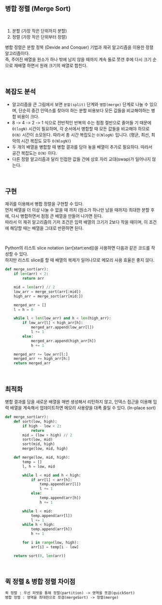 ## 병합 정렬 (Merge Sort)        

<br>

1. 분할 (가장 작은 단위까지 분할)
2. 정렬 (가장 작은 단위부터 정렬)

병합 정렬은 분할 정복 (Devide and Conquer) 기법과 재귀 알고리즘을 이용한 정렬 알고리즘이다.     
즉, 주어진 배열을 원소가 하나 밖에 남지 않을 때까지 계속 둘로 쪼갠 후에 다시 크기 순으로 재배열 하면서 원래 크기의 배열로 합친다. 

<br>

## 복잡도 분석

- 알고리즘을 큰 그림에서 보면 ```분할(split)``` 단계와 ```병합(merge)``` 단계로 나눌 수 있으며, 단순히 중간 인덱스를 찾아야 하는 분할 비용보다 모든 값들을 비교해야하는 병합 비용이 크다.
- 8 -> 4 -> 2 -> 1 식으로 전반적인 반복의 수는 점점 절반으로 줄어들 기 때문에 ```O(logN)``` 시간이 필요하며, 각 순서에서 병합할 때 모든 값들을 비교해야 하므로 ```O(N)``` 시간이 소모된다. 따라서 총 시간 복잡도는 ```O(NlogN)``` 입니다.
(평균, 최선, 최악의 시간 복잡도 모두 ```O(NlogN)```)
- 두 개의 배열을 병합할 때 병합 결과를 담아 놓을 배열이 추가로 필요하다. 따라서 공간 복잡도는 ```O(N)``` 이다.
- 다른 정렬 알고리즘과 달리 인접한 값들 간에 상호 자리 교대(swap)가 일어나지 않는다.

<br>

## 구현 

재귀를 이용해서 병합 정렬을 구현할 수 있다.     
먼저 배열을 더 이상 나눌 수 없을 때 까지 (원소가 하나만 남을 때까지) 최대한 분할 후에, 다시 병합하면서 점점 큰 배열을 만들어 나가면 된다.       
따라서 이 재귀 알고리즘의 기저 조건은 입력 배열의 크기가 2보다 작을 때이며, 이 조건에 해당할 때는 배열을 그대로 반환하면 된다.        

<br>

Python의 리스트 slice notation (arr[start:end])을 사용하면 다음과 같은 코드를 작성할 수 있다.   
하지만 리스트 slice를 할 때 배열의 복제가 일어나므로 메모리 사용 효율은 좋지 않다. 

```py
def merge_sort(arr):
    if len(arr) < 2:
        return arr

    mid = len(arr) // 2
    low_arr = merge_sort(arr[:mid])
    high_arr = merge_sort(arr[mid:])

    merged_arr = []
    l = h = 0

    while l < len(low_arr) and h < len(high_arr):
        if low_arr[l] < high_arr[h]:
            merged_arr.append(low_arr[l])
            l += 1
        else:
            merged_arr.append(high_arr[h])
            h += 1

    merged_arr += low_arr[l:]
    merged_arr += high_arr[h:]
    return merged_arr
``` 

<br>

## 최적화

병합 결과를 담을 새로운 배열을 매번 생성해서 리턴하지 않고, 인덱스 접근을 이용해 입력 배열을 계속해서 업데이트하면 메모리 사용량을 대폭 줄일 수 있다. (In-place sort)

```py
def merge_sort(arr):
    def sort(low, high):
        if high - low < 2:
            return
        mid = (low + high) // 2
        sort(low, mid)
        sort(mid, high)
        merge(low, mid, high)

    def merge(low, mid, high):
        temp = []
        l, h = low, mid

        while l < mid and h < high:
            if arr[l] < arr[h]:
                temp.append(arr[l])
                l += 1
            else:
                temp.append(arr[h])
                h += 1

        while l < mid:
            temp.append(arr[l])
            l += 1
        while h < high:
            temp.append(arr[h])
            h += 1

        for i in range(low, high):
            arr[i] = temp[i - low]

    return sort(0, len(arr))
```

<br>

## 퀵 정렬 & 병합 정렬 차이점

```md
퀵 정렬 : 우선 피벗을 통해 정렬(partition) -> 영역을 쪼갬(quickSort)
병합 정렬 : 영역을 최대한으로 쪼갬(mergeSort) -> 정렬(merge)
```  
